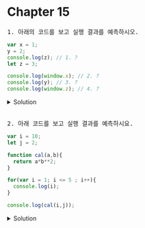 # Chapter 15

<pre>1. 아래의 코드를 보고 실행 결과를 예측하시오.
</pre>

```js
var x = 1;
y = 2;
console.log(z); // 1. ?
let z = 3;

console.log(window.x); // 2. ?
console.log(y); // 3. ?
console.log(window.z); // 4. ?
```

<details>
  <summary>Solution</summary>
  <strong>1. ReferenceError</strong><br><strong>2. 1<br>3. 2<br>4.undefined</strong>
  <pre>1. let과 const키워드로 선언한 변수는 변수 호이스팅이 발생하지 않는 것 처럼 동작한다. <br>2. var 키워드로 선언된 전역변수는 전역객체의 프로퍼티로 추가된다. 따라서 브라우저의 전역객체를 가리키는 window의 프로퍼티로 추가된다.<br>3. 선언하지 않은 변수에 값을 할당한 암묵적 전역 변수는 전역객체 window의 프로퍼티가 된다. 전역 객체의 프로퍼티를 참조할 때 window를 생략할 수 있다.<br>4. let으로 선언된 전역 변수는 전역객체 window의 프로퍼티가 되지 않음.</pre>
</details>

<br>

<pre>2. 아래 코드를 보고 실행 결과를 예측하시요. 
</pre>

```js
var i = 10;
let j = 2;

function cal(a,b){  
  return a*b**2;
}

for(var i = 1; i <= 5 ; i++){
  console.log(i);
}

console.log(cal(i,j));
```

<details>
  <summary>Solution</summary>
  1<br>2<br>3<br>4<br>5<br>24
  <pre>var i는 for문의 블록스코프에서 재선언 됬을때 10이라는 값을 잃고, 재선언된 1부터 시작해 for문이 끝나고 난 뒤, 생명주기가 다하지않고 6이라는 값이 유지되며, 애플리케이션이 끝날때까지 유지됩니다.</pre>
</details>

<br>
